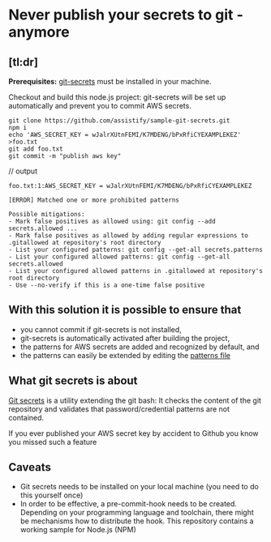 # Never publish your secrets to git - anymore

## [tl:dr]

**Prerequisites:** [git-secrets](https://github.com/awslabs/git-secrets) must be installed in your machine.

Checkout and build this node.js project: git-secrets will be set up automatically and prevent you to commit AWS secrets.

```
git clone https://github.com/assistify/sample-git-secrets.git
npm i
echo 'AWS_SECRET_KEY = wJalrXUtnFEMI/K7MDENG/bPxRfiCYEXAMPLEKEZ' >foo.txt
git add foo.txt
git commit -m "publish aws key"
```

// output
```
foo.txt:1:AWS_SECRET_KEY = wJalrXUtnFEMI/K7MDENG/bPxRfiCYEXAMPLEKEZ

[ERROR] Matched one or more prohibited patterns

Possible mitigations:
- Mark false positives as allowed using: git config --add secrets.allowed ...
- Mark false positives as allowed by adding regular expressions to .gitallowed at repository's root directory
- List your configured patterns: git config --get-all secrets.patterns
- List your configured allowed patterns: git config --get-all secrets.allowed
- List your configured allowed patterns in .gitallowed at repository's root directory
- Use --no-verify if this is a one-time false positive
```

## With this solution it is possible to ensure that
- you cannot commit if git-secrets is not installed,
- git-secrets is automatically activated after building the project,
- the patterns for AWS secrets are added and recognized by default, and
- the patterns can easily be extended by editing the [patterns file](https://github.com/assistify/sample-git-secrets/blob/master/.git-secrets/patterns)

## What git secrets is about

[Git secrets](https://github.com/awslabs/git-secrets) is a utility extending the git bash: It checks the content of the git repository and validates that password/credential patterns are not contained.

If you ever published your AWS secret key by accident to Github you know you missed such a feature

## Caveats

- Git secrets needs to be installed on your local machine (you need to do this yourself once)
- In order to be effective, a pre-commit-hook needs to be created. Depending on your programming language and toolchain, there might be mechanisms how to distribute the hook. This repository contains a working sample for Node.js (NPM)
